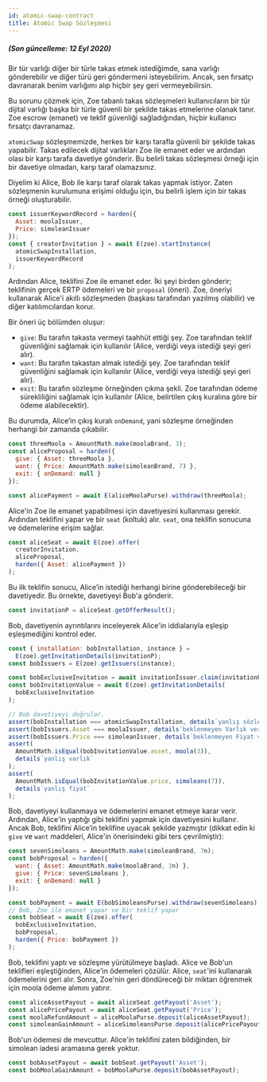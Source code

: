```yaml
---
id: atomic-swap-contract
title: Atomic Swap Sözleşmesi
---
```




#####  (Son güncelleme: 12 Eyl 2020)

##### 

Bir tür varlığı diğer bir türle takas etmek istediğimde, sana varlığı gönderebilir ve diğer türü geri göndermeni isteyebilirim. Ancak, sen fırsatçı davranarak benim varlığımı alıp hiçbir şey geri vermeyebilirsin.

Bu sorunu çözmek için, Zoe tabanlı takas sözleşmeleri kullanıcıların bir tür dijital varlığı başka bir türle güvenli bir şekilde takas etmelerine olanak tanır. Zoe escrow (emanet) ve teklif güvenliği sağladığından, hiçbir kullanıcı fırsatçı davranamaz.

`atomicSwap` sözleşmemizde, herkes bir karşı tarafla güvenli bir şekilde takas yapabilir. Takas edilecek dijital varlıkları Zoe ile emanet eder ve ardından olası bir karşı tarafa davetiye gönderir. Bu belirli takas sözleşmesi örneği için bir davetiye olmadan, karşı taraf olamazsınız.

Diyelim ki Alice, Bob ile karşı taraf olarak takas yapmak istiyor. Zaten sözleşmenin kurulumuna erişimi olduğu için, bu belirli işlem için bir takas örneği oluşturabilir.

```js
const issuerKeywordRecord = harden({
  Asset: moolaIssuer,
  Price: simoleanIssuer
});
const { creatorInvitation } = await E(zoe).startInstance(
  atomicSwapInstallation,
  issuerKeywordRecord
);
```

Ardından Alice, teklifini Zoe ile emanet eder. İki şeyi birden gönderir; teklifinin gerçek ERTP ödemeleri ve bir `proposal` (öneri). Zoe, öneriyi kullanarak Alice'i akıllı sözleşmeden (başkası tarafından yazılmış olabilir) ve diğer katılımcılardan korur.

Bir öneri üç bölümden oluşur:

- `give`: Bu tarafın takasta vermeyi taahhüt ettiği şey. Zoe tarafından teklif güvenliğini sağlamak için kullanılır (Alice, verdiği veya istediği şeyi geri alır).
- `want`: Bu tarafın takastan almak istediği şey. Zoe tarafından teklif güvenliğini sağlamak için kullanılır (Alice, verdiği veya istediği şeyi geri alır).
- `exit`: Bu tarafın sözleşme örneğinden çıkma şekli. Zoe tarafından ödeme sürekliliğini sağlamak için kullanılır (Alice, belirtilen çıkış kuralına göre bir ödeme alabilecektir).

Bu durumda, Alice’in çıkış kuralı `onDemand`, yani sözleşme örneğinden herhangi bir zamanda çıkabilir.

```js
const threeMoola = AmountMath.make(moolaBrand, 3);
const aliceProposal = harden({
  give: { Asset: threeMoola },
  want: { Price: AmountMath.make(simoleanBrand, 7) },
  exit: { onDemand: null }
});

const alicePayment = await E(aliceMoolaPurse).withdraw(threeMoola);
```

Alice'in Zoe ile emanet yapabilmesi için davetiyesini kullanması gerekir. Ardından teklifini yapar ve bir `seat` (koltuk) alır. `seat`, ona teklifin sonucuna ve ödemelerine erişim sağlar.

```js
const aliceSeat = await E(zoe).offer(
  creatorInvitation,
  aliceProposal,
  harden({ Asset: alicePayment })
);
```

Bu ilk teklifin sonucu, Alice’in istediği herhangi birine gönderebileceği bir davetiyedir. Bu örnekte, davetiyeyi Bob'a gönderir.

```js
const invitationP = aliceSeat.getOfferResult();
```

Bob, davetiyenin ayrıntılarını inceleyerek Alice'in iddialarıyla eşleşip eşleşmediğini kontrol eder.

```js secondary style2
const { installation: bobInstallation, instance } =
  E(zoe).getInvitationDetails(invitationP);
const bobIssuers = E(zoe).getIssuers(instance);

const bobExclusiveInvitation = await invitationIssuer.claim(invitationP);
const bobInvitationValue = await E(zoe).getInvitationDetails(
  bobExclusiveInvitation
);

// Bob davetiyeyi doğrular.
assert(bobInstallation === atomicSwapInstallation, details`yanlış sözleşme`);
assert(bobIssuers.Asset === moolaIssuer, details`beklenmeyen Varlık vereni`);
assert(bobIssuers.Price === simoleanIssuer, details`beklenmeyen Fiyat vereni`);
assert(
  AmountMath.isEqual(bobInvitationValue.asset, moola(3)),
  details`yanlış varlık`
);
assert(
  AmountMath.isEqual(bobInvitationValue.price, simoleans(7)),
  details`yanlış fiyat`
);
```

Bob, davetiyeyi kullanmaya ve ödemelerini emanet etmeye karar verir. Ardından, Alice'in yaptığı gibi teklifini yapmak için davetiyesini kullanır. Ancak Bob, teklifini Alice’in teklifine uyacak şekilde yazmıştır (dikkat edin ki `give` ve `want` maddeleri, Alice'in önerisindeki gibi ters çevrilmiştir):

```js secondary style2
const sevenSimoleans = AmountMath.make(simoleanBrand, 7n);
const bobProposal = harden({
  want: { Asset: AmountMath.make(moolaBrand, 3n) },
  give: { Price: sevenSimoleans },
  exit: { onDemand: null }
});

const bobPayment = await E(bobSimoleansPurse).withdraw(sevenSimoleans);
// Bob, Zoe ile emanet yapar ve bir teklif yapar
const bobSeat = await E(zoe).offer(
  bobExclusiveInvitation,
  bobProposal,
  harden({ Price: bobPayment })
);
```

Bob, teklifini yaptı ve sözleşme yürütülmeye başladı. Alice ve Bob'un teklifleri eşleştiğinden, Alice'in ödemeleri çözülür. Alice, `seat`'ini kullanarak ödemelerini geri alır. Sonra, Zoe'nin geri döndüreceği bir miktarı öğrenmek için moola ödeme alımını yatırır.

```js
const aliceAssetPayout = await aliceSeat.getPayout('Asset');
const alicePricePayout = await aliceSeat.getPayout('Price');
const moolaRefundAmount = aliceMoolaPurse.deposit(aliceAssetPayout);
const simoleanGainAmount = aliceSimoleansPurse.deposit(alicePricePayout);
```

Bob'un ödemesi de mevcuttur. Alice'in teklifini zaten bildiğinden, bir simolean iadesi aramasına gerek yoktur.

```js secondary style2
const bobAssetPayout = await bobSeat.getPayout('Asset');
const bobMoolaGainAmount = bobMoolaPurse.deposit(bobAssetPayout);